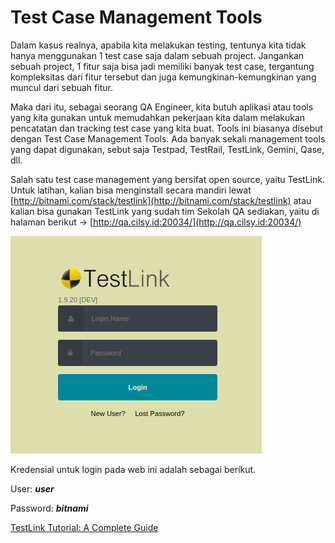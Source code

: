 # Test Case Management Tools

Dalam kasus realnya, apabila kita melakukan testing, tentunya kita tidak hanya menggunakan 1 test case saja dalam sebuah project. Jangankan sebuah project, 1 fitur saja bisa jadi memiliki banyak test case, tergantung kompleksitas dari fitur tersebut dan juga kemungkinan-kemungkinan yang muncul dari sebuah fitur.

Maka dari itu, sebagai seorang QA Engineer, kita butuh aplikasi atau tools yang kita gunakan untuk memudahkan pekerjaan kita dalam melakukan pencatatan dan tracking test case yang kita buat. Tools ini biasanya disebut dengan Test Case Management Tools. Ada banyak sekali management tools yang dapat digunakan, sebut saja Testpad, TestRail, TestLink, Gemini, Qase, dll.

Salah satu test case management yang bersifat open source, yaitu TestLink. Untuk latihan, kalian bisa menginstall secara mandiri lewat [http://bitnami.com/stack/testlink](http://bitnami.com/stack/testlink) atau kalian bisa gunakan TestLink yang sudah tim Sekolah QA sediakan, yaitu di halaman berikut → [http://qa.cilsy.id:20034/](http://qa.cilsy.id:20034/)

![Untitled](Test%20Case%20Management%20Tools%204887264c2d9041a3b1c0068598aec76f/Untitled.png)

Kredensial untuk login pada web ini adalah sebagai berikut.

User: ***user***

Password: ***bitnami***

[TestLink Tutorial: A Complete Guide](https://www.guru99.com/testlink-tutorial-complete-guide.html)